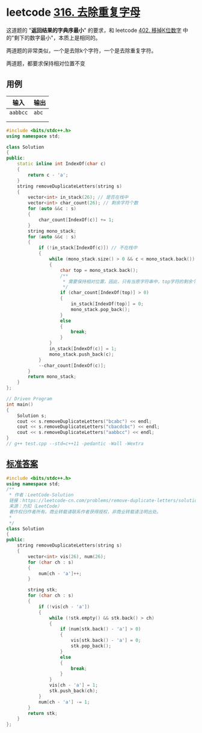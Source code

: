 # leetcode [316. 去除重复字母](https://leetcode-cn.com/problems/remove-duplicate-letters/)

这道题的  "**返回结果的字典序最小**" 的要求，和 leetcode [402. 移掉K位数字](https://leetcode-cn.com/problems/remove-k-digits/) 中的"剩下的数字最小"，本质上是相同的。

两道题的非常类似，一个是去除k个字符，一个是去除重复字符。

两道题，都要求保持相对位置不变



## 用例



| 输入     | 输出  |
| -------- | ----- |
| `aabbcc` | `abc` |
|          |       |
|          |       |



```C++
#include <bits/stdc++.h>
using namespace std;

class Solution
{
public:
	static inline int IndexOf(char c)
	{
		return c - 'a';
	}
	string removeDuplicateLetters(string s)
	{
		vector<int> in_stack(26); // 是否在栈中
		vector<int> char_count(26); // 剩余字符个数
		for (auto &&c : s)
		{
			char_count[IndexOf(c)] += 1;
		}
		string mono_stack;
		for (auto &&c : s)
		{
			if (!in_stack[IndexOf(c)]) // 不在栈中
			{
				while (mono_stack.size() > 0 && c < mono_stack.back())
				{
					char top = mono_stack.back();
					/**
					 * 需要保持相对位置，因此，只有当原字符串中，top字符的剩余个数大于一个的时候，才能够将其弹出栈
					 */
					if (char_count[IndexOf(top)] > 0)
					{
						in_stack[IndexOf(top)] = 0;
						mono_stack.pop_back();
					}
					else
					{
						break;
					}
				}
				in_stack[IndexOf(c)] = 1;
				mono_stack.push_back(c);
			}
			--char_count[IndexOf(c)];
		}
		return mono_stack;
	}
};

// Driven Program
int main()
{
	Solution s;
	cout << s.removeDuplicateLetters("bcabc") << endl;
	cout << s.removeDuplicateLetters("cbacdcbc") << endl;
	cout << s.removeDuplicateLetters("aabbcc") << endl;
}
// g++ test.cpp --std=c++11 -pedantic -Wall -Wextra


```



## [标准答案](https://leetcode-cn.com/problems/remove-duplicate-letters/solution/qu-chu-zhong-fu-zi-mu-by-leetcode-soluti-vuso/)

```C++
#include <bits/stdc++.h>
using namespace std;
/**
 * 作者：LeetCode-Solution
 链接：https://leetcode-cn.com/problems/remove-duplicate-letters/solution/qu-chu-zhong-fu-zi-mu-by-leetcode-soluti-vuso/
 来源：力扣（LeetCode）
 著作权归作者所有。商业转载请联系作者获得授权，非商业转载请注明出处。
 *
 */
class Solution
{
public:
	string removeDuplicateLetters(string s)
	{
		vector<int> vis(26), num(26);
		for (char ch : s)
		{
			num[ch - 'a']++;
		}

		string stk;
		for (char ch : s)
		{
			if (!vis[ch - 'a'])
			{
				while (!stk.empty() && stk.back() > ch)
				{
					if (num[stk.back() - 'a'] > 0)
					{
						vis[stk.back() - 'a'] = 0;
						stk.pop_back();
					}
					else
					{
						break;
					}
				}
				vis[ch - 'a'] = 1;
				stk.push_back(ch);
			}
			num[ch - 'a'] -= 1;
		}
		return stk;
	}
};


```

